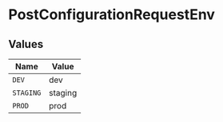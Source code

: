 # PostConfigurationRequestEnv


## Values

| Name      | Value     |
| --------- | --------- |
| `DEV`     | dev       |
| `STAGING` | staging   |
| `PROD`    | prod      |